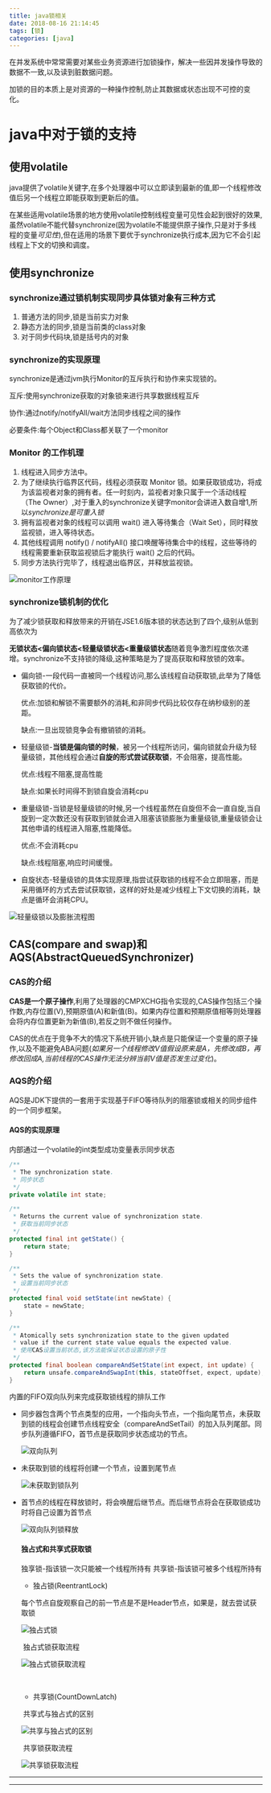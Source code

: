 ```yaml
---
title: java锁相关
date: 2018-08-16 21:14:45
tags: [锁]
categories: [java]
---
```




在并发系统中常常需要对某些业务资源进行加锁操作，解决一些因并发操作导致的数据不一致,以及读到脏数据问题。

加锁的目的本质上是对资源的一种操作控制,防止其数据或状态出现不可控的变化。

# java中对于锁的支持

## 使用volatile

java提供了volatile关键字,在多个处理器中可以立即读到最新的值,即一个线程修改值后另一个线程立即能获取到更新后的值。

在某些适用volatile场景的地方使用volatile控制线程变量可见性会起到很好的效果,虽然volatile不能代替synchronize(因为volatile不能提供原子操作,只是对于多线程的变量*可见性*),但在适用的场景下要优于synchronize执行成本,因为它不会引起线程上下文的切换和调度。



## 使用synchronize

### synchronize通过锁机制实现同步具体锁对象有三种方式

1. 普通方法的同步,锁是当前实力对象
2. 静态方法的同步,锁是当前类的class对象
3. 对于同步代码块,锁是括号内的对象

### synchronize的实现原理

synchronize是通过jvm执行Monitor的互斥执行和协作来实现锁的。

互斥:使用synchronize获取的对象锁来进行共享数据线程互斥

协作:通过notify/notifyAll/wait方法同步线程之间的操作

必要条件:每个Object和Class都关联了一个monitor



### Monitor 的工作机理

1. 线程进入同步方法中。
2. 为了继续执行临界区代码，线程必须获取 Monitor 锁。如果获取锁成功，将成为该监视者对象的拥有者。任一时刻内，监视者对象只属于一个活动线程（The Owner）,对于重入的synchronize关键字monitor会讲进入数自增1,所以*synchronize是可重入锁*
3. 拥有监视者对象的线程可以调用 wait() 进入等待集合（Wait Set），同时释放监视锁，进入等待状态。
4. 其他线程调用 notify() / notifyAll() 接口唤醒等待集合中的线程，这些等待的线程需要重新获取监视锁后才能执行 wait() 之后的代码。
5. 同步方法执行完毕了，线程退出临界区，并释放监视锁。

![monitor工作原理](java锁相关_1.jpeg)



### synchronize锁机制的优化

为了减少锁获取和释放带来的开销在JSE1.6版本锁的状态达到了四个,级别从低到高依次为

**无锁状态<偏向锁状态<轻量级锁状态<重量级锁状态**随着竞争激烈程度依次递增。synchronize不支持锁的降级,这种策略是为了提高获取和释放锁的效率。

- 偏向锁-一段代码一直被同一个线程访问,那么该线程自动获取锁,此举为了降低获取锁的代价。

  优点:加锁和解锁不需要额外的消耗,和非同步代码比较仅存在纳秒级别的差距。

  缺点:一旦出现锁竞争会有撤销锁的消耗。

- 轻量级锁-**当锁是偏向锁的时候**，被另一个线程所访问，偏向锁就会升级为轻量级锁，其他线程会通过**自旋的形式尝试获取锁**，不会阻塞，提高性能。

  优点:线程不阻塞,提高性能 

  缺点:如果长时间得不到锁自旋会消耗cpu

- 重量级锁-当锁是轻量级锁的时候,另一个线程虽然在自旋但不会一直自旋,当自旋到一定次数还没有获取到锁就会进入阻塞该锁膨胀为重量级锁,重量级锁会让其他申请的线程进入阻塞,性能降低。

  优点:不会消耗cpu 

  缺点:线程阻塞,响应时间缓慢。

- 自旋状态-轻量级锁的具体实现原理,指尝试获取锁的线程不会立即阻塞，而是采用循环的方式去尝试获取锁，这样的好处是减少线程上下文切换的消耗，缺点是循环会消耗CPU。

![轻量级锁以及膨胀流程图](java锁相关_2.jpeg)



## CAS(compare and swap)和AQS(AbstractQueuedSynchronizer)



### CAS的介绍

**CAS是一个原子操作**,利用了处理器的CMPXCHG指令实现的,CAS操作包括三个操作数,内存位置(V),预期原值(A)和新值(B)。如果内存位置和预期原值相等则处理器会将内存位置更新为新值(B),若反之则不做任何操作。

CAS的优点在于竞争不大的情况下系统开销小,缺点是只能保证一个变量的原子操作,以及不能避免ABA问题(*如果另一个线程修改V值假设原来是A，先修改成B，再修改回成A,当前线程的CAS操作无法分辨当前V值是否发生过变化*)。



### AQS的介绍

AQS是JDK下提供的一套用于实现基于FIFO等待队列的阻塞锁或相关的同步组件的一个同步框架。

#### AQS的实现原理

内部通过一个volatile的int类型成功变量表示同步状态

```java
/**
 * The synchronization state.
 * 同步状态
 */
private volatile int state;

/**
 * Returns the current value of synchronization state.
 * 获取当前同步状态
 */
protected final int getState() {
    return state;
}

/**
 * Sets the value of synchronization state.
 * 设置当前同步状态
 */
protected final void setState(int newState) {
    state = newState;
}

/**
 * Atomically sets synchronization state to the given updated
 * value if the current state value equals the expected value.
 * 使用CAS设置当前状态,该方法能保证状态设置的原子性
 */
protected final boolean compareAndSetState(int expect, int update) {
    return unsafe.compareAndSwapInt(this, stateOffset, expect, update);
}
```

内置的FIFO双向队列来完成获取锁线程的排队工作

- 同步器包含两个节点类型的应用，一个指向头节点，一个指向尾节点，未获取到锁的线程会创建节点线程安全（compareAndSetTail）的加入队列尾部。同步队列遵循FIFO，首节点是获取同步状态成功的节点。

  ![双向队列](java锁相关_3.jpeg)

- 未获取到锁的线程将创建一个节点，设置到尾节点

  ![未获取到锁队列](java锁相关_4.jpeg)

- 首节点的线程在释放锁时，将会唤醒后继节点。而后继节点将会在获取锁成功时将自己设置为首节点

  ![双向队列锁释放](java锁相关_5.jpeg)

  #### 独占式和共享式获取锁

  独享锁-指该锁一次只能被一个线程所持有
  共享锁-指该锁可被多个线程所持有

  - 独占锁(ReentrantLock)

  ​         每个节点自旋观察自己的前一节点是不是Header节点，如果是，就去尝试获取锁

  ![独占式锁](java锁相关_6.jpeg)

  ​        独占式锁获取流程

  ![独占式锁获取流程](java锁相关_7.jpeg)

  ​

  - 共享锁(CountDownLatch)

  ​       共享式与独占式的区别

  ![共享与独占式的区别](java锁相关_8.png)

  ​       共享锁获取流程

  ![共享锁获取流程](java锁相关_9.png)


---


[Java中的锁 (原理、锁优化、CAS、AQS)]:(https://www.jianshu.com/p/e674ee68fd3f)
[Java中的锁分类]:(https://www.cnblogs.com/qifengshi/p/6831055.html)

---